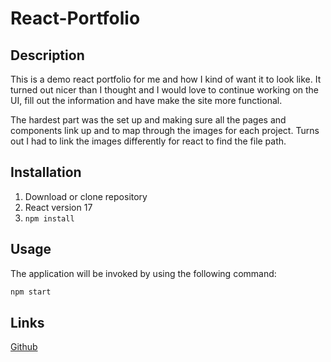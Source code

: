 # React-Portfolio

## Description
This is a demo react portfolio for me and how I kind of want it to look like. It turned out nicer than I thought and I would love to continue working on the UI, fill out the information and have make the site more functional.

The hardest part was the set up and making sure all the pages and components link up and to map through the images for each project. Turns out I had to link the images differently for react to find the file path.


## Installation
1. Download or clone repository
2. React version 17
3. `npm install`

## Usage
The application will be invoked by using the following command:

```bash
npm start
```


## Links


[Github](https://github.com/gt1222/React-Portfolio)